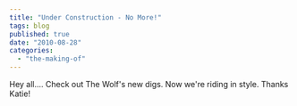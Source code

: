 ```yaml
---
title: "Under Construction - No More!"
tags: blog
published: true
date: "2010-08-28"
categories: 
  - "the-making-of"
---
```


Hey all.... Check out The Wolf's new digs. Now we're riding in style. Thanks Katie!
